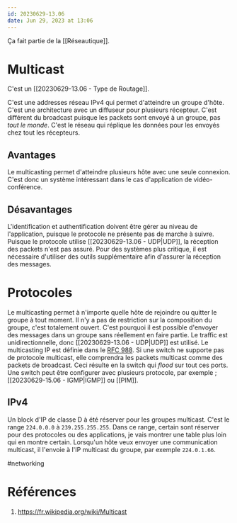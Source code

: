 ```yaml
---
id: 20230629-13.06
date: Jun 29, 2023 at 13:06
---
```


Ça fait partie de la [[Réseautique]].

# Multicast

C'est un [[20230629-13.06 - Type de Routage]].

C'est une addresses réseau IPv4 qui permet d'atteindre un groupe d'hôte. C'est une architecture avec un diffuseur pour plusieurs récepteur. C'est différent du broadcast puisque les packets sont envoyé à un groupe, pas *tout le monde*. C'est le réseau qui réplique les données pour les envoyés chez tout les récepteurs.

## Avantages

Le multicasting permet d'atteindre plusieurs hôte avec une seule connexion. C'est donc un système intéressant dans le cas d'application de vidéo-conférence.

## Désavantages

L'identification et authentification doivent être gérer au niveau de l'application, puisque le protocole ne présente pas de marche à suivre. Puisque le protocole utilise [[20230629-13.06 - UDP|UDP]], la réception des packets n'est pas assuré. Pour des systèmes plus critique, il est nécessaire d'utiliser des outils supplémentaire afin d'assurer la réception des messages.

# Protocoles

Le multicasting permet à n'importe quelle hôte de rejoindre ou quitter le groupe à tout moment. Il n'y a pas de restriction sur la composition du groupe, c'est totalement ouvert. C'est pourquoi il est possible d'envoyer des messages dans un groupe sans réellement en faire partie. Le traffic est unidirectionnelle, donc [[20230629-13.06 - UDP|UDP]] est utilisé. Le multicasting IP est définie dans le [RFC 988](https://www.rfc-editor.org/rfc/rfc988). Si une switch ne supporte pas de protocole multicast, elle comprendra les packets multicast comme des packets de broadcast. Ceci résulte en la switch qui *flood* sur tout ces ports. Une switch peut être configurer avec plusieurs protocole, par exemple ; [[20230629-15.06 - IGMP|IGMP]] ou [[PIM]].

## IPv4

Un block d'IP de classe D à été réserver pour les groupes multicast. C'est le range `224.0.0.0` à `239.255.255.255`. Dans ce range, certain sont réserver pour des protocoles ou des applications, je vais montrer une table plus loin qui en montre certain. Lorsqu'un hôte veux envoyer une communication multicast, il l'envoie à l'IP multicast du groupe, par exemple `224.0.1.66`.

#networking 

# Références
1. https://fr.wikipedia.org/wiki/Multicast